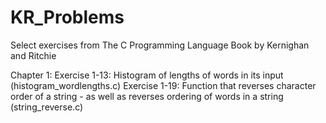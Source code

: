 # KR_Problems
Select exercises from The C Programming Language Book by Kernighan and Ritchie

Chapter 1:
Exercise 1-13: Histogram of lengths of words in its input (histogram_wordlengths.c)
Exercise 1-19: Function that reverses character order of a string - as well as
reverses ordering of words in a string (string_reverse.c)
